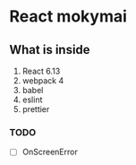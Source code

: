 # React mokymai

## What is inside
1. React 6.13
1. webpack 4
1. babel
1. eslint
1. prettier

### TODO
* [ ] OnScreenError
